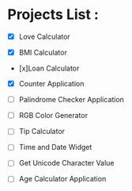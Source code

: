 # Projects List :

- [x] Love Calculator

- [x] BMI Calculator

- [x]Loan Calculator

- [x] Counter Application

- [ ] Palindrome Checker Application

- [ ] RGB Color Generator

- [ ] Tip Calculator

- [ ] Time and Date Widget

- [ ] Get Unicode Character Value

- [ ] Age Calculator Application
